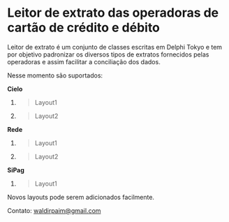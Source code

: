 ﻿# Leitor de extrato das operadoras de cartão de crédito e débito

Leitor de extrato é um conjunto de classes escritas em Delphi Tokyo e tem por objetivo padronizar os diversos tipos de extratos fornecidos pelas operadoras e assim facilitar a conciliação dos dados.

Nesse momento são suportados:

**Cielo**

 1. >Layout1
 2. >Layout2
				
**Rede**

 1. >Layout1
 2. >Layout2

**SiPag**

 1. >Layout1

Novos layouts pode serem adicionados facilmente.

Contato:
waldirpaim@gmail.com
